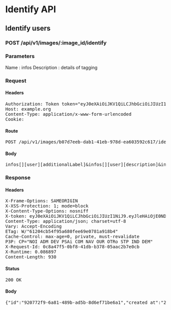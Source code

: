 # Identify API

## Identify users

### POST /api/v1/images/:image_id/identify

### Parameters

Name : infos
Description : details of tagging

### Request

#### Headers

<pre>Authorization: Token token=&quot;eyJ0eXAiOiJKV1QiLCJhbGciOiJIUzI1NiJ9.eyJleHAiOjE0NDkwNjU2NjksImFiaWxpdGllcyI6e30sInVzZXJfaWQiOiI1YTdmN2QyMi01ZDYzLTRlOTItODM1MS04Yjk4NjNhODcyMjcifQ.PM0jwQLJSG3zipnwocSvcm80Tymc1pf-Noin7T643e8&quot;
Host: example.org
Content-Type: application/x-www-form-urlencoded
Cookie: </pre>

#### Route

<pre>POST /api/v1/images/b07d7eeb-dab1-41eb-978d-ea603592c617/identify</pre>

#### Body

<pre>infos[][user][additionalLabel]&infos[][user][description]&infos[][user][name]=1+Admin&infos[][user][photoUrl]=https%3A%2F%2Fc.eu5.content.force.com%2Fprofilephoto%2F005%2FT&infos[][user][recordId]=00524000001BB6HAAW&infos[][user][userType]=Internal&infos[][xCoord]=49.87146529562982&infos[][yCoord]=37.67123287671233&infos[][user][additionalLabel]&infos[][user][description]&infos[][user][name]=1+Admin&infos[][user][photoUrl]=https%3A%2F%2Fc.eu5.content.force.com%2Fprofilephoto%2F005%2FT&infos[][user][recordId]=00524000001BB6HAAW&infos[][user][userType]=Internal&infos[][xCoord]=49.87146529562982&infos[][yCoord]=37.67123287671233</pre>

### Response

#### Headers

<pre>X-Frame-Options: SAMEORIGIN
X-XSS-Protection: 1; mode=block
X-Content-Type-Options: nosniff
X-token: eyJ0eXAiOiJKV1QiLCJhbGciOiJIUzI1NiJ9.eyJleHAiOjE0NDkwNjU2NjksImFiaWxpdGllcyI6e30sInVzZXJfaWQiOiI1YTdmN2QyMi01ZDYzLTRlOTItODM1MS04Yjk4NjNhODcyMjcifQ.PM0jwQLJSG3zipnwocSvcm80Tymc1pf-Noin7T643e8
Content-Type: application/json; charset=utf-8
Vary: Accept-Encoding
ETag: W/&quot;61204cb54f95a680fee69e0781a918b4&quot;
Cache-Control: max-age=0, private, must-revalidate
P3P: CP=&quot;NOI ADM DEV PSAi COM NAV OUR OTRo STP IND DEM&quot;
X-Request-Id: 0c8a47f5-0bf8-41db-b378-05aac2b7e0cb
X-Runtime: 0.086897
Content-Length: 930</pre>

#### Status

<pre>200 OK</pre>

#### Body

<pre>{"id":"920772f9-6a81-489b-ad5b-8d6ef71be6a1","created_at":"2015-12-02T11:14:29.943+01:00","url":"https://localhost/identifies/920772f9-6a81-489b-ad5b-8d6ef71be6a1","image":{"public_id":"b07d7eeb-dab1-41eb-978d-ea603592c617","infos":{"bytes":3604,"created_at":"2015-09-25T13:32:55Z","etag":"5a98d4d3e5d39024abf237be55e99b15","format":"png","height":48,"resource_type":"image","tags":["e2a176eb-724d-4ecc-8a3c-52d181580a2a"],"type":"private","width":48,"location":{"accuracy":36,"latitude":48.861934399999996,"longitude":2.348967}},"exifs":{},"gps":[48.861934399999996,2.348967],"gps_ip":null,"gps_exifs":null,"gps_html":[48.861934399999996,2.348967],"created_at":"2015-12-02T11:14:29.848+01:00","width":48,"height":48,"rotation":0,"crop_x":0.0,"crop_y":0.0,"crop_w":0.0,"crop_h":0.0,"album_id":"e2a176eb-724d-4ecc-8a3c-52d181580a2a","thumbnails":{"full":"/assets/blank.jpg","large":"/assets/blank.jpg","mini":"/assets/blank.jpg"}}}</pre>
